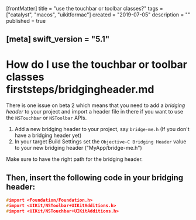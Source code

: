 [frontMatter]
title = "use the touchbar or toolbar classes?"
tags = ["catalyst", "macos", "uikitformac"]
created = "2019-07-05"
description = ""
published = true

[meta]
swift_version = "5.1"
---


# How do I use the touchbar or toolbar classes firststeps/bridgingheader.md

There is one issue on beta 2 which means that you need to add a *bridging header* to your project and import a header file in there if you want to use the `NSTouchbar` or `NSToolbar` APIs.

1. Add a new bridging header to your project, say `bridge-me.h` (If you don't have a bridging header yet)
2. In your target Build Settings set the `Objective-C Bridging Header` value to your new bridging header ("MyApp/bridge-me.h")

Make sure to have the right path for the bridging header.

## Then, insert the following code in your bridging header:

``` C
#import <Foundation/Foundation.h>
#import <UIKit/NSToolbar+UIKitAdditions.h>
#import <UIKit/NSTouchbar+UIKitAdditions.h>
```
